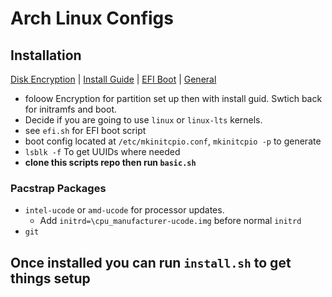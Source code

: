# Arch Linux Configs

## Installation
[Disk Encryption](https://wiki.archlinux.org/title/Dm-crypt/Encrypting_an_entire_system#LVM_on_LUKS) |
[Install Guide](https://wiki.archlinux.org/title/Installation_guide) |
[EFI Boot](https://wiki.archlinux.org/title/EFISTUB) |
[General](https://wiki.archlinux.org/title/General_recommendations)

- foloow Encryption for partition set up then with install guid. Swtich back for initramfs and boot.
- Decide if you are going to use `linux` or `linux-lts` kernels.
- see `efi.sh` for EFI boot script
- boot config located at `/etc/mkinitcpio.conf`, `mkinitcpio -p` to generate
- `lsblk -f` To get UUIDs where needed
- **clone this scripts repo then run `basic.sh`**

### Pacstrap Packages
- `intel-ucode` or `amd-ucode` for processor updates.
  - Add `initrd=\cpu_manufacturer-ucode.img` before normal `initrd`
- `git`

## Once installed you can run `install.sh` to get things setup
